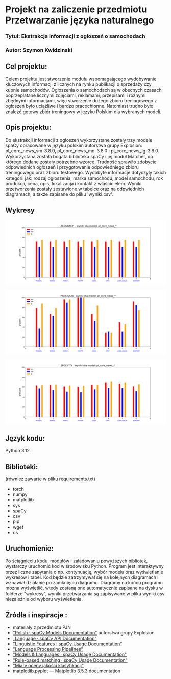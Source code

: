 # Projekt na zaliczenie przedmiotu Przetwarzanie języka naturalnego


### Tytuł: Ekstrakcja informacji z ogłoszeń o samochodach
### Autor: Szymon Kwidzinski

## Cel projektu:
Celem projektu jest stworzenie modułu wspomagającego wydobywanie kluczowych informacji z licznych
na rynku publikacji o sprzedaży czy kupnie samochodów. Ogłoszenia o samochodach są 
w obecnych czasach poprzeplatane licznymi zdjęciami, reklamami, przepisami i różnymi
zbędnymi informacjami, więc stworzenie dużego zbioru treningowego z ogłoszeń było 
uciążliwe i bardzo pracochłonne. Natomiast trudno było znaleźć gotowy zbiór
treningowy w języku Polskim dla wybranych modeli.

## Opis projektu:
Do ekstrakcji informacji z ogłoszeń wykorzystane zostały trzy modele spaCy opracowane w języku
polskim autorstwa grupy Explosion: pl_core_news_sm-3.8.0, pl_core_news_md-3.8.0 i pl_core_news_lg-3.8.0.
Wykorzystana została bogata biblioteka spaCy i jej moduł Matcher, do którego dodane zostały potrzebne 
wzorce. Trudność sprawiło zdobycie odpowiednich ogłoszeń i przygotowanie odpowiedniego zbioru treningowego
oraz zbioru testowego. Wydobyte informacje dotyczyły takich kategorii jak: rodzaj ogłoszenia, marka 
samochodu, model samochodu, rok produkcji, cena, opis, lokalizacja i kontakt z właścicielem. Wyniki
przetworzenia zostały zestawione w tabelce oraz na odpwiednich diagramach, a także zapisane do pliku 'wyniki.csv'.

## Wykresy

![](wykresy/accuracy.png)

![](wykresy/precision.png)

![](wykresy/specifity.png)

## Język kodu:
Python 3.12

## Biblioteki:
(również zawarte w pliku requirements.txt)
* torch
* numpy
* matplotlib
* sys
* spaCy
* csv
* pip
* wget
* os

## Uruchomienie:
Po ściągnięciu kodu, modułów i załadowaniu powyższych bibliotek, wystarczy
uruchomić kod w środowisku Python. Program jest interaktywny przez liczne 
zapytania o np. kontynuację, wybór modelu oraz wyświetlanie wykresów i tabel. Kod będzie zatrzymywał się
na kolejnych diagramach i wznawiał działanie po zamknięciu diagramu. Diagramy na końcu programu można wyświetlić,
wtedy zostaną one automatycznie zapisane na dysku w folderze "wykresy",
wyniki przetwarzania są zapisywane w pliku wyniki.csv niezależnie od wyboru wyświetlenia.

## Źródła i inspiracje : 
* materiały z przedmiotu PJN
* ["Polish · spaCy Models Documentation"](https://spacy.io/models/pl) autorstwa grupy Explosion
* [„Language · spaCy API Documentation”](https://spacy.io/api/language)
* ["Linguistic Features · spaCy Usage Documentation"]( https://spacy.io/usage/linguistic-features)
* ["Language Processing Pipelines"](https://spacy.io/usage/processing-pipelines)
* ["Models & Languages · spaCy Usage Documentation"](https://spacy.io/usage/models)
* ["Rule-based matching · spaCy Usage Documentation"](https://spacy.io/usage/rule-based-matching)
* ["Miary oceny jakości klasyfikacji"](https://kssk.gitbook.io/msi/1.-klasyfikacja-jako-przyklad-rozpoznawania-wzorcow)
* matplotlib.pyplot — Matplotlib 3.5.3 documentation 
